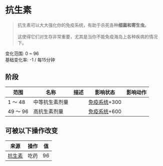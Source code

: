 # 抗生素  
> 抗生素可以大大强化你的免疫系统，有助于杀死各种<b>细菌和寄生虫</b>。<br><br>这使得它们对生存非常重要，尤其是当你不能免疫海岛上各种疾病的情况下。  
  
变化范围: 0 ~ 96  
基础变化率: -1 / 每15分钟  
## 阶段  
范围  |  名称  |  描述  |  影响状态  |  影响动作  
----  |  ----  |  ----  |  ----  |  ----  
1 ～ 48  |  中等抗生素剂量  |    |  [免疫系统](ImmuneSystem.md)+300  |    
49 ～ 96  |  高抗生素剂量  |    |  [免疫系统](ImmuneSystem.md)+600  |    
## 可被以下操作改变  
来源  |  操作  |  值  
----  |  ----  |  ----  
[抗生素](Antibiotics.md)  |  吃药  |  96  
